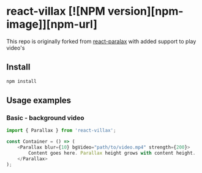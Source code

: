 # react-villax [![NPM version][npm-image]][npm-url]

This repo is originally forked from [react-paralax](https://github.com/rrutsche/react-parallax#readme) with added support to play video's

## Install

```sh
npm install
```

<!-- ### [Demo on codesandbox](https://codesandbox.io/embed/r0yEkozrw?view=preview) -->

## Usage examples

### Basic - background video

```javascript
import { Parallax } from 'react-villax';

const Container = () => (
    <Parallax blur={10} bgVideo="path/to/video.mp4" strength={200}>
        Content goes here. Parallax height grows with content height.
    </Parallax>
);
```
